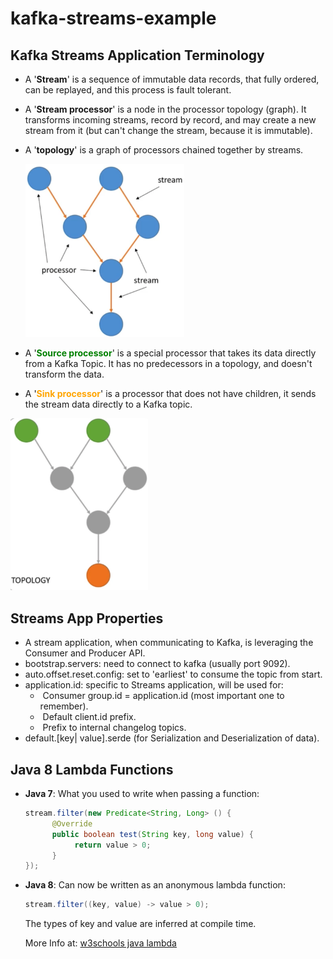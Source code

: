 # kafka-streams-example

## Kafka Streams Application Terminology

- A '**Stream**' is a sequence of immutable data records, that fully ordered, can be replayed, and this process is fault tolerant.

- A '**Stream processor**' is a node in the processor topology (graph). It transforms incoming streams, record by record, and may create a new stream from it (but can't change the stream, because it is immutable).

- A '**topology**' is a graph of processors chained together by streams.

  <img src="./graphStream.png" alt="graph showing the stream" style="zoom: 33%;" />

- A '<span style="color:green">**Source processor**</span>' is a special processor that takes its data directly from a Kafka Topic. It has no predecessors in a topology, and doesn't transform the data.
- A '<span style="color:orange">**Sink processor**</span>' is a processor that does not have children, it sends the stream data directly to a Kafka topic.

<img src="./graphTopology.png" alt="graph showing the stream" style="zoom: 33%;" />



## Streams App Properties

- A stream application, when communicating to Kafka, is leveraging the Consumer and Producer API.
- bootstrap.servers: need to connect to kafka (usually port 9092).
- auto.offset.reset.config: set to 'earliest' to consume the topic from start.
- application.id: specific to Streams application, will be used for:
  - ​	Consumer group.id = application.id (most important one to remember).
  - ​    Default client.id prefix.
  - ​    Prefix to internal changelog topics.
- default.[key| value].serde (for Serialization and Deserialization of data).

## Java 8 Lambda Functions

- **Java 7**: What you used to write when passing a function:

  ```java
  stream.filter(new Predicate<String, Long> () {
    	@Override
  		public boolean test(String key, long value) {
  			 return value > 0;
  		}
  });
  ```

- **Java 8**: Can now be written as an anonymous lambda function:

  ```java
  stream.filter((key, value) -> value > 0);
  ```

  The types of key and value are inferred at compile time.

  More Info at: [w3schools java lambda](https://www.w3schools.com/java/java_lambda.asp)

  